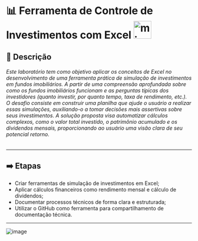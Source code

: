 # 📊 Ferramenta de Controle de Investimentos com Excel <img width="48" height="48" src="https://img.icons8.com/color/48/microsoft-excel-2019--v1.png" alt="microsoft-excel-2019--v1"/>

## 📑 Descrição

###### Este laboratório tem como objetivo aplicar os conceitos de Excel no desenvolvimento de uma ferramenta prática de simulação de investimentos em fundos imobiliários. A partir de uma compreensão aprofundada sobre como os fundos imobiliários funcionam e as perguntas típicas dos investidores (quanto investir, por quanto tempo, taxa de rendimento, etc.). O desafio consiste em construir uma planilha que ajude o usuário a realizar essas simulações, auxiliando-o a tomar decisões mais assertivas sobre seus investimentos. A solução proposta visa automatizar cálculos complexos, como o valor total investido, o patrimônio acumulado e os dividendos mensais, proporcionando ao usuário uma visão clara de seu potencial retorno.
***
## ➡️ Etapas 
- Criar ferramentas de simulação de investimentos em Excel;
- Aplicar cálculos financeiros como rendimento mensal e cálculo de dividendos;
- Documentar processos técnicos de forma clara e estruturada; 
- Utilizar o GitHub como ferramenta para compartilhamento de documentação técnica.
***
![image](https://github.com/user-attachments/assets/c00ba943-b51e-48a3-8ef0-e917f00882de)
